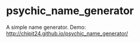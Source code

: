 # psychic_name_generator
A simple name generator.
Demo: http://chipit24.github.io/psychic_name_generator/
